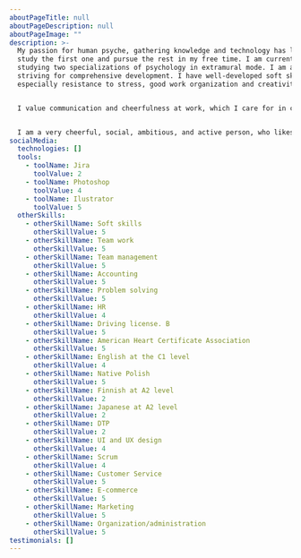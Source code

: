 ```yaml
---
aboutPageTitle: null
aboutPageDescription: null
aboutPageImage: ""
description: >-
  My passion for human psyche, gathering knowledge and technology has led me to
  study the first one and pursue the rest in my free time. I am currently
  studying two specializations of psychology in extramural mode. I am actively
  striving for comprehensive development. I have well-developed soft skills,
  especially resistance to stress, good work organization and creativity. 


  I value communication and cheerfulness at work, which I care for in contact with others - work ethic is extremely important to me. I value professional communication, try to learn as much as possible from my colleagues and I am happy to share my knowledge with others.


  I am a very cheerful, social, ambitious, and active person, who likes to travel, meet different people, act for the benefit of society and learn new skills.
socialMedia:
  technologies: []
  tools:
    - toolName: Jira
      toolValue: 2
    - toolName: Photoshop
      toolValue: 4
    - toolName: Ilustrator
      toolValue: 5
  otherSkills:
    - otherSkillName: Soft skills
      otherSkillValue: 5
    - otherSkillName: Team work
      otherSkillValue: 5
    - otherSkillName: Team management
      otherSkillValue: 5
    - otherSkillName: Accounting
      otherSkillValue: 5
    - otherSkillName: Problem solving
      otherSkillValue: 5
    - otherSkillName: HR
      otherSkillValue: 4
    - otherSkillName: Driving license. B
      otherSkillValue: 5
    - otherSkillName: American Heart Certificate Association
      otherSkillValue: 5
    - otherSkillName: English at the C1 level
      otherSkillValue: 4
    - otherSkillName: Native Polish
      otherSkillValue: 5
    - otherSkillName: Finnish at A2 level
      otherSkillValue: 2
    - otherSkillName: Japanese at A2 level
      otherSkillValue: 2
    - otherSkillName: DTP
      otherSkillValue: 2
    - otherSkillName: UI and UX design
      otherSkillValue: 4
    - otherSkillName: Scrum
      otherSkillValue: 4
    - otherSkillName: Customer Service
      otherSkillValue: 5
    - otherSkillName: E-commerce
      otherSkillValue: 5
    - otherSkillName: Marketing
      otherSkillValue: 5
    - otherSkillName: Organization/administration
      otherSkillValue: 5
testimonials: []
---
```

